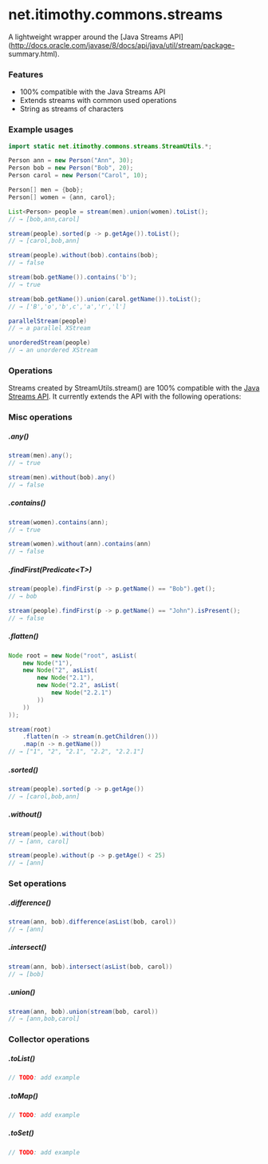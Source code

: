 # net.itimothy.commons.streams
A lightweight wrapper around the [Java Streams API](http://docs.oracle.com/javase/8/docs/api/java/util/stream/package-
summary.html).

### Features
  - 100% compatible with the Java Streams API
  - Extends streams with common used operations
  - String as streams of characters
 
### Example usages
```java
import static net.itimothy.commons.streams.StreamUtils.*;

Person ann = new Person("Ann", 30);
Person bob = new Person("Bob", 20);
Person carol = new Person("Carol", 10);

Person[] men = {bob};
Person[] women = {ann, carol};

List<Person> people = stream(men).union(women).toList();
// → [bob,ann,carol]

stream(people).sorted(p -> p.getAge()).toList();
// → [carol,bob,ann]

stream(people).without(bob).contains(bob);
// → false

stream(bob.getName()).contains('b');
// → true

stream(bob.getName()).union(carol.getName()).toList();
// → ['B','o','b',c','a','r','l']

parallelStream(people)
// → a parallel XStream

unorderedStream(people)
// → an unordered XStream
```

### Operations
Streams created by StreamUtils.stream() are 100% compatible with the [Java Streams
API](http://docs.oracle.com/javase/8/docs/api/java/util/stream/package-summary.html). It currently extends the API with the following operations:

### Misc operations

##### .any()
```java
stream(men).any();
// → true

stream(men).without(bob).any()
// → false
```

##### .contains()
```java
stream(women).contains(ann);
// → true

stream(women).without(ann).contains(ann)
// → false
```

##### .findFirst(Predicate&lt;T&gt;)
```java
stream(people).findFirst(p -> p.getName() == "Bob").get();
// → bob

stream(people).findFirst(p -> p.getName() == "John").isPresent();
// → false
```

##### .flatten()
```java
Node root = new Node("root", asList(
    new Node("1"),
    new Node("2", asList(
        new Node("2.1"),
        new Node("2.2", asList(
            new Node("2.2.1")
        ))
    ))
));

stream(root)
    .flatten(n -> stream(n.getChildren()))
    .map(n -> n.getName())
// → ["1", "2", "2.1", "2.2", "2.2.1"]
```

##### .sorted()
```java
stream(people).sorted(p -> p.getAge())
// → [carol,bob,ann]
```

##### .without()
```java
stream(people).without(bob)
// → [ann, carol]

stream(people).without(p -> p.getAge() < 25)
// → [ann]
```

### Set operations

##### .difference()
```java
stream(ann, bob).difference(asList(bob, carol))
// → [ann]
```

##### .intersect()
```java
stream(ann, bob).intersect(asList(bob, carol))
// → [bob]
```

##### .union()
```java
stream(ann, bob).union(stream(bob, carol))
// → [ann,bob,carol]
```

### Collector operations

##### .toList()
```java
// TODO: add example
```

##### .toMap()
```java
// TODO: add example
```

##### .toSet()
```java
// TODO: add example
```
